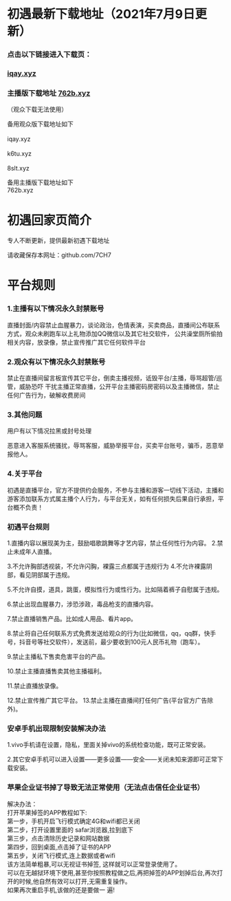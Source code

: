 # 初遇最新下载地址（2021年7月9日更新）

### 点击以下链接进入下载页：
### [iqay.xyz](http://iqay.xyz)<br> 
### 主播版下载地址 [762b.xyz](http://762b.xyz)
（观众下载无法使用）

备用观众版下载地址如下<br>          
iqay.xyz<br>      
k6tu.xyz<br>     
8slt.xyz<br>    

备用主播版下载地址如下<br>
762b.xyz<br>    

# 初遇回家页简介

专人不断更新，提供最新初遇下载地址<br> 

请收藏保存本网址：github.com/7CH7<br> 
# 平台规则

### 1.主播有以下情况永久封禁账号
直播封面/内容禁止血腥暴力，谈论政治，色情表演，买卖商品，直播间公布联系方式，观众未刷跑车以上礼物添加QQ微信以及其它社交软件， 公共澡堂厕所偷拍相关内容，放录像，禁止宣传推广其它任何软件平台
### 2.观众有以下情况永久封禁账号
禁止在直播间留言板宣传其它平台，倒卖主播视频，诋毁平台/主播，辱骂超管/巡管，威胁恐吓 干扰主播正常直播，公开平台主播密码房密码以及主播微信，禁止任何广告行为，破解收费房间

### 3.其他问题
用户有以下情况拉黑或封号处理

恶意进入客服系统骚扰，辱骂客服，威胁举报平台，买卖平台账号，骗币，恶意举报他人。

### 4.关于平台
初遇是直播平台，官方不提供约会服务，不参与主播和游客一切线下活动，主播和游客添加联系方式属主播个人行为，与平台无关，如有任何损失后果自行承担，平台概不负责！

### 初遇平台规则
1.直播内容以展现美为主，鼓励唱歌跳舞等才艺内容，禁止任何性行为内容。
2.禁止未成年人直播。

3.不允许胸部透视装，不允许闪胸，裸露三点都属于违规行为
4.不允许裸露阴部，看见阴部属于违规。

5.不允许自摸，道具，跳蛋，模拟性行为或性行为。比如隔着裤子自慰属于违规。

6.禁止出现血腥暴力，涉恐涉政，毒品枪支的直播内容。

7.禁止直播销售产品。比如成人用品、看片app。

8.禁止将自己任何联系方式免费发送给观众的行为(比如微信，qq，qq群，快手号，抖音号等社交软件），发送前，最少要收到100元人民币礼物（跑车）。

9.禁止主播私下售卖危害平台的产品。

10.禁止主播直播售卖其他主播福利。

11.禁止直播放录像。

12.禁止宣传推广其它平台。
13.禁止主播在直播间打任何广告(平台官方广告除外)。

### 安卓手机出现限制安装解决办法<br>

1.vivo手机请在设置，隐私，里面关掉vivo的系统检查功能，既可正常安装。<br>

2.其它安卓手机可以进入设置——更多设置——安全——关闭未知来源即可正常下载安装。<br>


### 苹果企业证书掉了导致无法正常使用（无法点击信任企业证书）<br>

解决办法：<br>
打开苹果掉签的APP教程如下: <br>
第一步，手机开启飞行模式确定4G和wifi都已关闭 <br>
第二步，打开设置里面的 safar浏览器,拉到底下 <br>
第三步，点击清除历史记录和网站数据 <br>
第四步，回到桌面,点击掉了证书的APP <br>
第五步，关闭飞行模式,连上数据或者wifi<br>
该方法简单粗暴,可以无视证书掉签, 这样就可以正常登录使用了。<br>
可以在无越狱环境下使用,甚至你按照教程做之后,再把掉签的APP划掉后台,再次打开的时候,他自然有效可以打开,无需重复操作。<br>
如果再次重启手机,该做的还是要做一 遍!<br>
